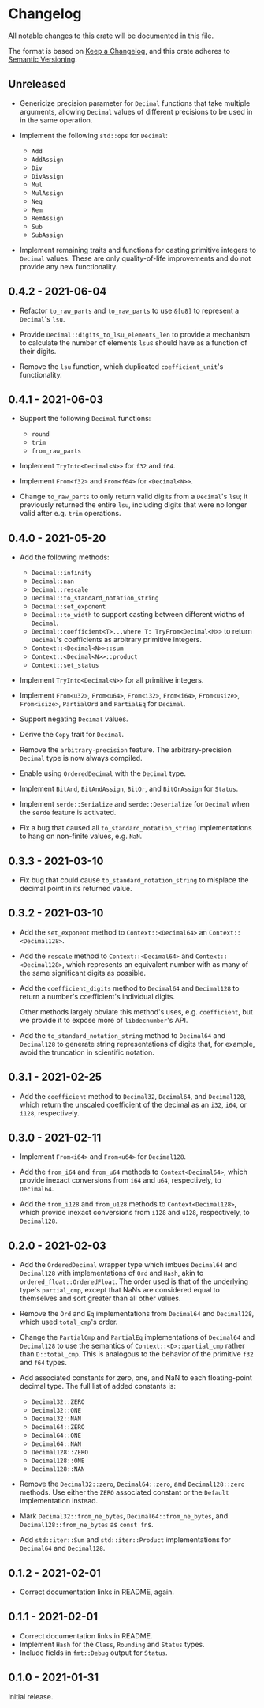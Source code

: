 # Changelog

All notable changes to this crate will be documented in this file.

The format is based on [Keep a Changelog], and this crate adheres to [Semantic
Versioning].

## Unreleased

* Genericize precision parameter for `Decimal` functions that take multiple
  arguments, allowing `Decimal` values of different precisions to be used in
  in the same operation.

* Implement the following `std::ops` for `Decimal`:
  - `Add`
  - `AddAssign`
  - `Div`
  - `DivAssign`
  - `Mul`
  - `MulAssign`
  - `Neg`
  - `Rem`
  - `RemAssign`
  - `Sub`
  - `SubAssign`

* Implement remaining traits and functions for casting primitive integers to
  `Decimal` values. These are only quality-of-life improvements and do not
  provide any new functionality.

## 0.4.2 - 2021-06-04

* Refactor `to_raw_parts` and `to_raw_parts` to use `&[u8]` to represent a
  `Decimal`'s `lsu`.

* Provide `Decimal::digits_to_lsu_elements_len` to provide a mechanism to
  calculate the number of elements `lsu`s should have as a function of their
  digits.

* Remove the `lsu` function, which duplicated `coefficient_unit`'s
  functionality.

## 0.4.1 - 2021-06-03

* Support the following `Decimal` functions:
  - `round`
  - `trim`
  - `from_raw_parts`

* Implement `TryInto<Decimal<N>>` for `f32` and `f64`.

* Implement `From<f32>` and `From<f64>` for `<Decimal<N>>`.

* Change `to_raw_parts` to only return valid digits from a `Decimal`'s `lsu`; it
  previously returned the entire `lsu`, including digits that were no longer
  valid after e.g. `trim` operations.

## 0.4.0 - 2021-05-20

* Add the following methods:

  - `Decimal::infinity`
  - `Decimal::nan`
  - `Decimal::rescale`
  - `Decimal::to_standard_notation_string`
  - `Decimal::set_exponent`
  - `Decimal::to_width` to support casting between different widths of `Decimal`.
  - `Decimal::coefficient<T>...where T: TryFrom<Decimal<N>>` to return
    `Decimal`'s coefficients as arbitrary primitive integers.
  - `Context::<Decimal<N>>::sum`
  - `Context::<Decimal<N>>::product`
  - `Context::set_status`

* Implement `TryInto<Decimal<N>>` for all primitive integers.

* Implement `From<u32>`, `From<u64>`, `From<i32>`, `From<i64>`, `From<usize>`,
  `From<isize>`, `PartialOrd` and `PartialEq` for `Decimal`.

* Support negating `Decimal` values.

* Derive the `Copy` trait for `Decimal`.

* Remove the `arbitrary-precision` feature. The arbitrary-precision `Decimal`
  type is now always compiled.

* Enable using `OrderedDecimal` with the `Decimal` type.

* Implement `BitAnd`, `BitAndAssign`, `BitOr`, and `BitOrAssign` for `Status`.

* Implement `serde::Serialize` and `serde::Deserialize` for `Decimal` when the
  `serde` feature is activated.

* Fix a bug that caused all `to_standard_notation_string` implementations to
  hang on non-finite values, e.g. `NaN`.

## 0.3.3 - 2021-03-10

* Fix bug that could cause `to_standard_notation_string` to misplace the decimal
  point in its returned value.

## 0.3.2 - 2021-03-10

* Add the `set_exponent` method to `Context::<Decimal64>` an
  `Context::<Decimal128>`.

* Add the `rescale` method to `Context::<Decimal64>` and
  `Context::<Decimal128>`, which represents an equivalent number with as many of
  the same significant digits as possible.

* Add the `coefficient_digits` method to `Decimal64` and `Decimal128` to return
  a number's coefficient's individual digits.

  Other methods largely obviate this method's uses, e.g. `coefficient`, but we
  provide it to expose more of `libdecnumber`'s API.

* Add the `to_standard_notation_string` method to `Decimal64` and `Decimal128`
  to generate string representations of digits that, for example, avoid the
  truncation in scientific notation.

## 0.3.1 - 2021-02-25

* Add the `coefficient` method to `Decimal32`, `Decimal64`, and `Decimal128`,
  which return the unscaled coefficient of the decimal as an `i32`, `i64`, or
  `i128`, respectively.

## 0.3.0 - 2021-02-11

* Implement `From<i64>` and `From<u64>` for `Decimal128`.

* Add the `from_i64` and `from_u64` methods to `Context<Decimal64>`, which
  provide inexact conversions from `i64` and `u64`, respectively, to
  `Decimal64`.

* Add the `from_i128` and `from_u128` methods to `Context<Decimal128>`, which
  provide inexact conversions from `i128` and `u128`, respectively, to
  `Decimal128`.

## 0.2.0 - 2021-02-03

* Add the `OrderedDecimal` wrapper type which imbues `Decimal64` and
  `Decimal128` with implementations of `Ord` and `Hash`, akin to
  `ordered_float::OrderedFloat`. The order used is that of the underlying type's
  `partial_cmp`, except that NaNs are considered equal to themselves and sort
  greater than all other values.

* Remove the `Ord` and `Eq` implementations from `Decimal64` and `Decimal128`,
  which used `total_cmp`'s order.

* Change the `PartialCmp` and `PartialEq` implementations of `Decimal64` and
  `Decimal128` to use the semantics of `Context::<D>::partial_cmp` rather than
  `D::total_cmp`. This is analogous to the behavior of the primitive `f32` and
  `f64` types.

* Add associated constants for zero, one, and NaN to each floating-point decimal
  type. The full list of added constants is:

  * `Decimal32::ZERO`
  * `Decimal32::ONE`
  * `Decimal32::NAN`
  * `Decimal64::ZERO`
  * `Decimal64::ONE`
  * `Decimal64::NAN`
  * `Decimal128::ZERO`
  * `Decimal128::ONE`
  * `Decimal128::NAN`

* Remove the `Decimal32::zero`, `Decimal64::zero`, and `Decimal128::zero`
  methods. Use either the `ZERO` associated constant or the `Default`
  implementation instead.

* Mark `Decimal32::from_ne_bytes`, `Decimal64::from_ne_bytes`, and
  `Decimal128::from_ne_bytes` as `const fn`s.

* Add `std::iter::Sum` and `std::iter::Product` implementations for `Decimal64`
  and `Decimal128`.

## 0.1.2 - 2021-02-01

* Correct documentation links in README, again.

## 0.1.1 - 2021-02-01

* Correct documentation links in README.
* Implement `Hash` for the `Class`, `Rounding` and `Status` types.
* Include fields in `fmt::Debug` output for `Status`.

## 0.1.0 - 2021-01-31

Initial release.

[Keep a Changelog]: https://keepachangelog.com/en/1.0.0/
[Semantic Versioning]: https://semver.org/spec/v2.0.0.html

